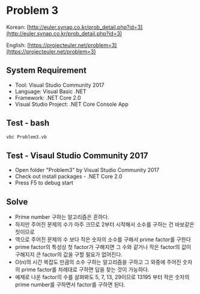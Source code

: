 # Problem 3

Korean: [http://euler.synap.co.kr/prob_detail.php?id=3](http://euler.synap.co.kr/prob_detail.php?id=3)

English: [https://projecteuler.net/problem=3](https://projecteuler.net/problem=3)

## System Requirement

- Tool: Visual Studio Community 2017
- Language: Visual Basic .NET
- Framework: .NET Core 2.0
- Visual Studio Project: .NET Core Console App

## Test - bash

```bash
vbc Problem3.vb
```

## Test - Visaul Studio Community 2017

- Open folder "Problem3" by Visual Studio Community 2017
- Check out install packages - .NET Core 2.0
- Press F5 to debug start

## Solve

- Prime number 구하는 알고리즘은 흔하다.
- 하지만 주어진 문제의 수가 아주 크므로 2부터 시작해서 소수를 구하는 건 바보같은 짓이므로
- 역으로 주어진 문제의 수 보다 작은 숫자의 소수를 구해서 prime factor를 구한다
- prime factor의 특성상 첫 factor가 구해지면 그 수와 같거나 작은 factor의 값이 구해지지 큰 factor의 값을 구할 필요가 없어진다.
- O(n)의 시간 복잡도 만큼의 소수 구하는 알고리즘을 구하고 그 와중에 주어진 숫자의 prime factor를 차례대로 구하면 답을 찾는 것이 가능하다.
- 예제로 나온 factor의 수를 살펴봐도 5, 7, 13, 29이므로 13195 부터 작은 숫자의 prime number를 구하면서 factor를 구하면 된다.